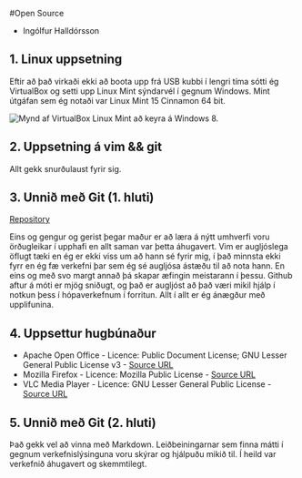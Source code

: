 #Open Source

- Ingólfur Halldórsson

## 1. Linux uppsetning

Eftir að það virkaði ekki að boota upp frá USB kubbi í lengri tíma sótti ég VirtualBox og setti upp Linux Mint
sýndarvél í gegnum Windows.  Mint útgáfan sem ég notaði var Linux Mint 15 Cinnamon 64 bit.

![Mynd af VirtualBox Linux Mint að keyra á Windows 8.](http://farm6.staticflickr.com/5527/11123205146_1762c0089e_b.jpg)

## 2. Uppsetning á vim && git

Allt gekk snurðulaust fyrir sig.

## 3. Unnið með Git (1. hluti)

[Repository](https://github.com/ingolfurh/INTOPrufa)

Eins og gengur og gerist þegar maður er að læra á nýtt umhverfi voru örðugleikar í upphafi en allt saman var
þetta áhugavert.  Vim er augljóslega öflugt tæki en ég er ekki viss um að hann sé fyrir mig, í það minnsta ekki
fyrr en ég fæ verkefni þar sem ég sé augljósa ástæðu til að nota hann.  En eins og með svo margt annað þá skapar
æfingin meistarann í þessu.  Github aftur á móti er mjög sniðugt, og það er augljóst að það væri mikil 
hjálp í notkun þess í hópaverkefnum í forritun.  Allt í allt er ég ánægður með upplifunina.

## 4. Uppsettur hugbúnaður

- Apache Open Office - Licence: Public Document License; GNU Lesser General Public License v3 - [Source URL](http://www.openoffice.org/download/other.html#source)
- Mozilla Firefox - Licence: Mozilla Public License	- [Source URL](https://developer.mozilla.org/en-US/docs/Developer_Guide/Source_Code/Downloading_Source_Archives?redirectlocale=en-US&redirectslug=Download_Mozilla_Source_Code)
- VLC Media Player - Licence: GNU Lesser General Public License - [Source URL](http://www.videolan.org/vlc/download-sources.html)

## 5. Unnið með Git (2. hluti)

Það gekk vel að vinna með Markdown. Leiðbeiningarnar sem finna mátti í gegnum verkefnislýsinguna voru skýrar og
hjálpuðu mikið til.  Í heild var verkefnið áhugavert og skemmtilegt.
